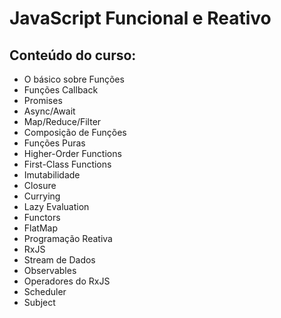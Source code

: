 # JavaScript Funcional e Reativo

## Conteúdo do curso:
  - O básico sobre Funções
  - Funções Callback
  - Promises
  - Async/Await
  - Map/Reduce/Filter
  - Composição de Funções
  - Funções Puras
  - Higher-Order Functions
  - First-Class Functions
  - Imutabilidade
  - Closure
  - Currying
  - Lazy Evaluation
  - Functors
  - FlatMap
  - Programação Reativa
  - RxJS
  - Stream de Dados
  - Observables
  - Operadores do RxJS
  - Scheduler
  - Subject